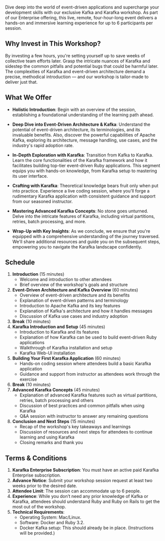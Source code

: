 Dive deep into the world of event-driven applications and supercharge your development skills with our exclusive Kafka and Karafka workshop. As part of our Enterprise offering, this live, remote, four-hour-long event delivers a hands-on and immersive learning experience for up to 6 participants per session.

## Why Invest in This Workshop?

By investing a few hours, you're setting yourself up to save weeks of collective team efforts later. Grasp the intricate nuances of Karafka and sidestep the common pitfalls and potential bugs that could be harmful later. The complexities of Karafka and event-driven architecture demand a precise, methodical introduction — and our workshop is tailor-made to deliver just that.

## What We Offer

- **Holistic Introduction**: Begin with an overview of the session, establishing a foundational understanding of the learning path ahead.

- **Deep Dive into Event-Driven Architecture & Kafka**: Understand the potential of event-driven architecture, its terminologies, and its invaluable benefits. Also, discover the powerful capabilities of Apache Kafka, exploring its architecture, message handling, use cases, and the industry's rapid adoption rate.

- **In-Depth Exploration with Karafka**: Transition from Kafka to Karafka. Learn the core functionalities of the Karafka framework and how it facilitates building top-tier event-driven Ruby applications. This segment equips you with hands-on knowledge, from Karafka setup to mastering its user interface.

- **Crafting with Karafka**: Theoretical knowledge bears fruit only when put into practice. Experience a live coding session, where you'll forge a rudimentary Karafka application with consistent guidance and support from our seasoned instructor.

- **Mastering Advanced Karafka Concepts**: No stone goes unturned. Delve into the intricate features of Karafka, including virtual partitions, retries, batch processing, and more.

- **Wrap-Up with Key Insights**: As we conclude, we ensure that you're equipped with a comprehensive understanding of the journey traversed. We'll share additional resources and guide you on the subsequent steps, empowering you to navigate the Karafka landscape confidently.

## Schedule

1. **Introduction** (15 minutes)
    - Welcome and introduction to other attendees
    - Brief overview of the workshop's goals and structure
2. **Event-Driven Architecture and Kafka Overview** (60 minutes)
    - Overview of event-driven architecture and its benefits
    - Explanation of event-driven patterns and terminology
    - Introduction to Apache Kafka and its key features
    - Explanation of Kafka's architecture and how it handles messages
    - Discussion of Kafka use cases and industry adoption
3. **Break** (10 minutes)
4. **Karafka Introduction and Setup** (45 minutes)
    - Introduction to Karafka and its features
    - Explanation of how Karafka can be used to build event-driven Ruby applications
    - Walkthrough of Karafka installation and setup
    - Karafka Web-UI installation
5. **Building Your First Karafka Application** (60 minutes)
    - Hands-on coding session where attendees build a basic Karafka application
    - Guidance and support from instructor as attendees work through the exercise
6. **Break** (10 minutes)
7. **Advanced Karafka Concepts** (45 minutes)
    - Explanation of advanced Karafka features such as virtual partitions, retries, batch processing and others
    - Discussion of best practices and common pitfalls when using Karafka
    - Q&A session with instructor to answer any remaining questions
8. **Conclusion and Next Steps** (15 minutes)
    - Recap of the workshop's key takeaways and learnings
    - Discussion of resources and next steps for attendees to continue learning and using Karafka
    - Closing remarks and thank you

## Terms & Conditions

1. **Karafka Enterprise Subscription**: You must have an active paid Karafka Enterprise subscription.
2. **Advance Notice**: Submit your workshop session request at least two weeks prior to the desired date.
3. **Attendee Limit**: The session can accommodate up to 6 people.
4. **Experience**: While you don’t need any prior knowledge of Kafka or Karafka, attendees should understand Ruby and Ruby on Rails to get the most out of the workshop.
5. **Technical Requirements**:
    - Operating System: Mac/Linux.
    - Software: Docker and Ruby 3.2.
    - Docker Kafka setup: This should already be in place. (Instructions will be provided.)
